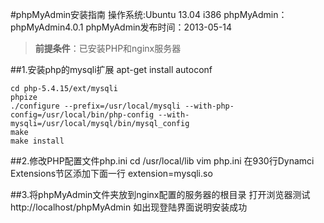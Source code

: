#phpMyAdmin安装指南
	操作系统:Ubuntu 13.04 i386
	phpMyAdmin：phpMyAdmin4.0.1
	phpMyAdmin发布时间：2013-05-14
>**前提条件**：已安装PHP和nginx服务器
	
##1.安装php的mysqli扩展
    apt-get install autoconf
    
    cd php-5.4.15/ext/mysqli
    phpize
    ./configure --prefix=/usr/local/mysqli --with-php-config=/usr/local/bin/php-config --with-mysqli=/usr/local/mysql/bin/mysql_config
    make
    make install
    
##2.修改PHP配置文件php.ini
    cd /usr/local/lib
    vim php.ini
    在930行Dynamci Extensions节区添加下面一行
    extension=mysqli.so
    
##3.将phpMyAdmin文件夹放到nginx配置的服务器的根目录
    打开浏览器测试
    http://localhost/phpMyAdmin
    如出现登陆界面说明安装成功
